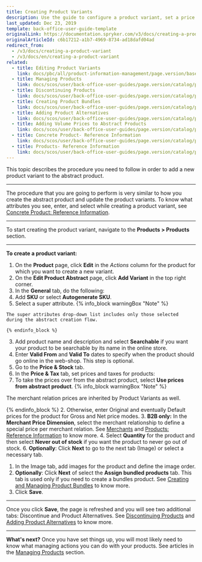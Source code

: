 ```yaml
---
title: Creating Product Variants
description: Use the guide to configure a product variant, set a price and validity period, make it searchable on the website, and more
last_updated: Dec 23, 2019
template: back-office-user-guide-template
originalLink: https://documentation.spryker.com/v3/docs/creating-a-product-variant
originalArticleId: c6b17212-a1b7-4969-8734-ad18dafd04ad
redirect_from:
  - /v3/docs/creating-a-product-variant
  - /v3/docs/en/creating-a-product-variant
related:
  - title: Editing Product Variants
    link: docs/pbc/all/product-information-management/page.version/base-shop/manage-in-the-back-office/products/manage-product-variants/edit-product-variants.html
  - title: Managing Products
    link: docs/scos/user/back-office-user-guides/page.version/catalog/products/managing-products/managing-products.html
  - title: Discontinuing Products
    link: docs/scos/user/back-office-user-guides/page.version/catalog/products/manage-concrete-products/discontinuing-products.html
  - title: Creating Product Bundles
    link: docs/scos/user/back-office-user-guides/page.version/catalog/products/manage-abstract-products/creating-product-bundles.html
  - title: Adding Product Alternatives
    link: docs/scos/user/back-office-user-guides/page.version/catalog/products/manage-concrete-products/adding-product-alternatives.html
  - title: Adding Volume Prices to Abstract Products
    link: docs/scos/user/back-office-user-guides/page.version/catalog/products/manage-abstract-products/adding-volume-prices-to-abstract-products.html
  - title: Concrete Product- Reference Information
    link: docs/scos/user/back-office-user-guides/page.version/catalog/products/references/concrete-product-reference-information.html
  - title: Products- Reference Information
    link: docs/scos/user/back-office-user-guides/page.version/catalog/products/references/products-reference-information.html
---
```


This topic describes the procedure you need to follow in order to add a new product variant to the abstract product.
***

The procedure that you are going to perform is very similar to how you create the abstract product and update the product variants.
To know what attributes you see, enter, and select while creating a product variant, see [Concrete Product: Reference Information](/docs/scos/user/back-office-user-guides/{{page.version}}/catalog/products/references/concrete-product-reference-information.html).
***

To start creating the product variant, navigate to the **Products > Products** section.
***

**To create a product variant:**
1. On the **Product** page, click **Edit** in the _Actions_ column for the product for which you want to create a new variant.
2. On the **Edit Product Abstract** page, click **Add Variant** in the top right corner.
3. In the **General** tab, do the following:
  1. Add **SKU** or select **Autogenerate SKU**.
  2. Select a super attribute.
    {% info_block warningBox "Note" %}

    The super attributes drop-down list includes only those selected during the abstract creation flow.

    {% endinfo_block %}

  3. Add product name and description and select **Searchable** if you want your product to be searchable by its name in the online store.
  4. Enter **Valid From** and **Valid To** dates to specify when the product should go online in the web-shop. This step is optional.
4. Go to the **Price & Stock** tab.
5. In the **Price & Tax** tab, set prices and taxes for products:
  1. To take the prices over from the abstract product, select **Use prices from abstract product**.
  {% info_block warningBox "Note" %}

  The merchant relation prices are inherited by Product Variants as well.

  {% endinfo_block %}
  2. Otherwise, enter Original and eventually Default prices for the product for Gross and Net price modes.
  3. **B2B only:** In the **Merchant Price Dimension**, select the merchant relationship to define a special price per merchant relation. See [Merchants](/docs/scos/user/back-office-user-guides/{{page.version}}/marketplace/marketplace.html) and [Products: Reference Information](/docs/scos/user/back-office-user-guides/{{page.version}}/catalog/products/references/products-reference-information.html) to know more.
  4. Select **Quantity** for the product and then select **Never out of stock** if you want the product to never go out of stock.
6. **Optionally**: Click **Next** to go to the next tab (Image) or select a necessary tab.
  1. In the Image tab, add images for the product and define the image order.
7. **Optionally**: Click **Next** of select the **Assign bundled products** tab. This tab is used only if you need to create a bundles product. See [Creating and Managing Product Bundles](/docs/scos/user/back-office-user-guides/{{page.version}}/products/products/managing-products/creating-and-managing-product-bundles.html) to know more.
8. Click **Save**.
***

Once you click **Save**, the page is refreshed and you will see two additional tabs: Discontinue and Product Alternatives. See  [Discontinuing Products](/docs/scos/user/back-office-user-guides/{{page.version}}/catalog/products/manage-concrete-products/discontinuing-products.html) and [Adding Product Alternatives](/docs/scos/user/back-office-user-guides/{{page.version}}/products/products/managing-products/adding-product-alternatives.html) to know more.
***

**What's next?**
Once you have set things up, you will most likely need to know what managing actions you can do with your products. See articles in the [Managing Products](/docs/scos/user/back-office-user-guides/{{page.version}}/catalog/products/managing-products/managing-products.html) section.
